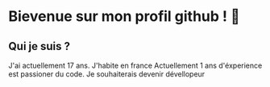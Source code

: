 # Bievenue sur mon profil github ! 🖖

## Qui je suis ?
J'ai actuellement 17 ans. J'habite en france
Actuellement 1 ans d'éxperience est passioner du code.
Je souhaiterais devenir dévellopeur
